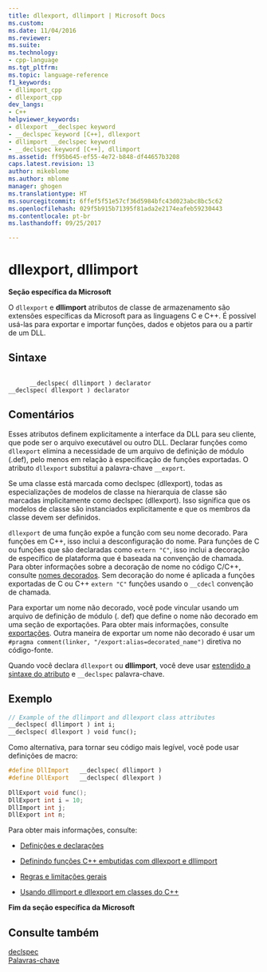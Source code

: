 ```yaml
---
title: dllexport, dllimport | Microsoft Docs
ms.custom: 
ms.date: 11/04/2016
ms.reviewer: 
ms.suite: 
ms.technology:
- cpp-language
ms.tgt_pltfrm: 
ms.topic: language-reference
f1_keywords:
- dllimport_cpp
- dllexport_cpp
dev_langs:
- C++
helpviewer_keywords:
- dllexport __declspec keyword
- __declspec keyword [C++], dllexport
- dllimport __declspec keyword
- __declspec keyword [C++], dllimport
ms.assetid: ff95b645-ef55-4e72-b848-df44657b3208
caps.latest.revision: 13
author: mikeblome
ms.author: mblome
manager: ghogen
ms.translationtype: HT
ms.sourcegitcommit: 6ffef5f51e57cf36d5984bfc43d023abc8bc5c62
ms.openlocfilehash: 029f5b915b71395f81ada2e2174eafeb59230443
ms.contentlocale: pt-br
ms.lasthandoff: 09/25/2017

---
```

# <a name="dllexport-dllimport"></a>dllexport, dllimport
**Seção específica da Microsoft**  
  
 O `dllexport` e **dllimport** atributos de classe de armazenamento são extensões específicas da Microsoft para as linguagens C e C++. É possível usá-las para exportar e importar funções, dados e objetos para ou a partir de um DLL.  
  
## <a name="syntax"></a>Sintaxe  
  
```  
  
      __declspec( dllimport ) declarator  
__declspec( dllexport ) declarator  
```  
  
## <a name="remarks"></a>Comentários  
 Esses atributos definem explicitamente a interface da DLL para seu cliente, que pode ser o arquivo executável ou outro DLL. Declarar funções como `dllexport` elimina a necessidade de um arquivo de definição de módulo (.def), pelo menos em relação à especificação de funções exportadas. O atributo `dllexport` substitui a palavra-chave `__export`.  
  
 Se uma classe está marcada como declspec (dllexport), todas as especializações de modelos de classe na hierarquia de classe são marcadas implicitamente como declspec (dllexport). Isso significa que os modelos de classe são instanciados explicitamente e que os membros da classe devem ser definidos.  
  
 `dllexport` de uma função expõe a função com seu nome decorado. Para funções em C++, isso inclui a desconfiguração do nome. Para funções de C ou funções que são declaradas como `extern "C"`, isso inclui a decoração de específico de plataforma que é baseada na convenção de chamada. Para obter informações sobre a decoração de nome no código C/C++, consulte [nomes decorados](../build/reference/decorated-names.md). Sem decoração do nome é aplicada a funções exportadas de C ou C++ `extern "C"` funções usando o `__cdecl` convenção de chamada.  
  
 Para exportar um nome não decorado, você pode vincular usando um arquivo de definição de módulo (. def) que define o nome não decorado em uma seção de exportações. Para obter mais informações, consulte [exportações](../build/reference/exports.md). Outra maneira de exportar um nome não decorado é usar um `#pragma comment(linker, "/export:alias=decorated_name")` diretiva no código-fonte.  
  
 Quando você declara `dllexport` ou **dllimport**, você deve usar [estendido a sintaxe do atributo](../cpp/declspec.md) e `__declspec` palavra-chave.  
  
## <a name="example"></a>Exemplo  
  
```cpp  
// Example of the dllimport and dllexport class attributes  
__declspec( dllimport ) int i;  
__declspec( dllexport ) void func();  
```  
  
 Como alternativa, para tornar seu código mais legível, você pode usar definições de macro:  
  
```cpp  
#define DllImport   __declspec( dllimport )  
#define DllExport   __declspec( dllexport )  
  
DllExport void func();  
DllExport int i = 10;  
DllImport int j;  
DllExport int n;  
```  
  
 Para obter mais informações, consulte:  
  
-   [Definições e declarações](../cpp/definitions-and-declarations-cpp.md)  
  
-   [Definindo funções C++ embutidas com dllexport e dllimport](../cpp/defining-inline-cpp-functions-with-dllexport-and-dllimport.md)  
  
-   [Regras e limitações gerais](../cpp/general-rules-and-limitations.md)  
  
-   [Usando dllimport e dllexport em classes do C++](../cpp/using-dllimport-and-dllexport-in-cpp-classes.md)  
  
 **Fim da seção específica da Microsoft**  
  
## <a name="see-also"></a>Consulte também  
 [declspec](../cpp/declspec.md)   
 [Palavras-chave](../cpp/keywords-cpp.md)

